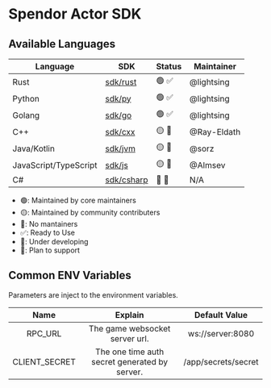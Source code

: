 # Spendor Actor SDK

## Available Languages

| Language              | SDK                    | Status | Maintainer  |
|-----------------------|------------------------|--------|-------------|
| Rust                  | [sdk/rust](./rust)     | 🟢 ✅    | @lightsing  |
| Python                | [sdk/py](./py)         | 🟢 ✅    | @lightsing  |
| Golang                | [sdk/go](./go)         | 🟢 ✅    | @lightsing  |
| C++                   | [sdk/cxx](./cxx)       | 🟡 📅    | @Ray-Eldath |
| Java/Kotlin           | [sdk/jvm](./jvm)       | 🟡 📅    | @sorz       |
| JavaScript/TypeScript | [sdk/js](./js)         | 🟡 📅    | @Almsev     |
| C#                    | [sdk/csharp](./csharp) | 🔴 📅    | N/A         |


- 🟢: Maintained by core maintainers
- 🟡: Maintained by community contributers
- 🔴: No mantainers
- ✅: Ready to Use
- 🔧: Under developing
- 📅: Plan to support

## Common ENV Variables

Parameters are inject to the environment variables.

|      Name     |                    Explain                    |    Default Value    |
|:-------------:|:---------------------------------------------:|:-------------------:|
|    RPC_URL    |         The game websocket server url.        |   ws://server:8080  |
| CLIENT_SECRET | The one time auth secret generated by server. | /app/secrets/secret |

